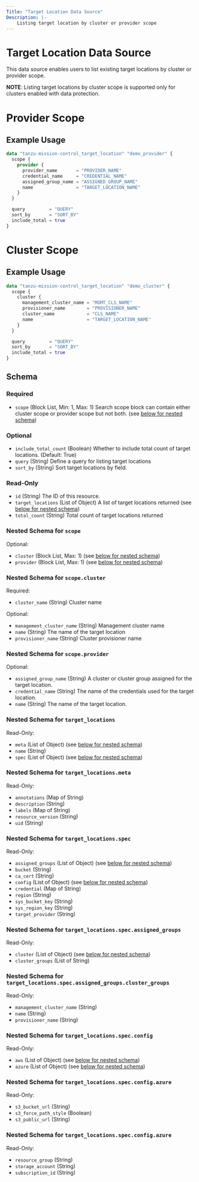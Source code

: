 ```yaml
---
Title: "Target Location Data Source"
Description: |-
    Listing target location by cluster or provider scope
---
```


# Target Location Data Source

This data source enables users to list existing target locations by cluster or provider scope.

**NOTE**: Listing target locations by cluster scope is supported only for clusters enabled with data protection.

# Provider Scope

## Example Usage

```terraform
data "tanzu-mission-control_target_location" "demo_provider" {
  scope {
    provider {
      provider_name       = "PROVIDER_NAME"
      credential_name     = "CREDENTIAL_NAME"
      assigned_group_name = "ASSIGNED_GROUP_NAME"
      name                = "TARGET_LOCATION_NAME"
    }
  }

  query         = "QUERY"
  sort_by       = "SORT_BY"
  include_total = true
}
```

# Cluster Scope

## Example Usage

```terraform
data "tanzu-mission-control_target_location" "demo_cluster" {
  scope {
    cluster {
      management_cluster_name = "MGMT_CLS_NAME"
      provisioner_name        = "PROVISIONER_NAME"
      cluster_name            = "CLS_NAME"
      name                    = "TARGET_LOCATION_NAME"
    }
  }

  query         = "QUERY"
  sort_by       = "SORT_BY"
  include_total = true
}
```

<!-- schema generated by tfplugindocs -->
## Schema

### Required

- `scope` (Block List, Min: 1, Max: 1) Search scope block can contain either cluster scope or provider scope but not both. (see [below for nested schema](#nestedblock--scope))

### Optional

- `include_total_count` (Boolean) Whether to include total count of target locations.
(Default: True)
- `query` (String) Define a query for listing target locations
- `sort_by` (String) Sort target locations by field.

### Read-Only

- `id` (String) The ID of this resource.
- `target_locations` (List of Object) A list of target locations returned (see [below for nested schema](#nestedatt--target_locations))
- `total_count` (String) Total count of target locations returned

<a id="nestedblock--scope"></a>
### Nested Schema for `scope`

Optional:

- `cluster` (Block List, Max: 1) (see [below for nested schema](#nestedblock--scope--cluster))
- `provider` (Block List, Max: 1) (see [below for nested schema](#nestedblock--scope--provider))

<a id="nestedblock--scope--cluster"></a>
### Nested Schema for `scope.cluster`

Required:

- `cluster_name` (String) Cluster name

Optional:

- `management_cluster_name` (String) Management cluster name
- `name` (String) The name of the target location
- `provisioner_name` (String) Cluster provisioner name


<a id="nestedblock--scope--provider"></a>
### Nested Schema for `scope.provider`

Optional:

- `assigned_group_name` (String) A cluster or cluster group assigned for the target location.
- `credential_name` (String) The name of the credentials used for the target location.
- `name` (String) The name of the target location.



<a id="nestedatt--target_locations"></a>
### Nested Schema for `target_locations`

Read-Only:

- `meta` (List of Object) (see [below for nested schema](#nestedobjatt--target_locations--meta))
- `name` (String)
- `spec` (List of Object) (see [below for nested schema](#nestedobjatt--target_locations--spec))

<a id="nestedobjatt--target_locations--meta"></a>
### Nested Schema for `target_locations.meta`

Read-Only:

- `annotations` (Map of String)
- `description` (String)
- `labels` (Map of String)
- `resource_version` (String)
- `uid` (String)


<a id="nestedobjatt--target_locations--spec"></a>
### Nested Schema for `target_locations.spec`

Read-Only:

- `assigned_groups` (List of Object) (see [below for nested schema](#nestedobjatt--target_locations--spec--assigned_groups))
- `bucket` (String)
- `ca_cert` (String)
- `config` (List of Object) (see [below for nested schema](#nestedobjatt--target_locations--spec--config))
- `credential` (Map of String)
- `region` (String)
- `sys_bucket_key` (String)
- `sys_region_key` (String)
- `target_provider` (String)

<a id="nestedobjatt--target_locations--spec--assigned_groups"></a>
### Nested Schema for `target_locations.spec.assigned_groups`

Read-Only:

- `cluster` (List of Object) (see [below for nested schema](#nestedobjatt--target_locations--spec--assigned_groups--cluster))
- `cluster_groups` (List of String)

<a id="nestedobjatt--target_locations--spec--assigned_groups--cluster"></a>
### Nested Schema for `target_locations.spec.assigned_groups.cluster_groups`

Read-Only:

- `management_cluster_name` (String)
- `name` (String)
- `provisioner_name` (String)



<a id="nestedobjatt--target_locations--spec--config"></a>
### Nested Schema for `target_locations.spec.config`

Read-Only:

- `aws` (List of Object) (see [below for nested schema](#nestedobjatt--target_locations--spec--config--aws))
- `azure` (List of Object) (see [below for nested schema](#nestedobjatt--target_locations--spec--config--azure))

<a id="nestedobjatt--target_locations--spec--config--aws"></a>
### Nested Schema for `target_locations.spec.config.azure`

Read-Only:

- `s3_bucket_url` (String)
- `s3_force_path_style` (Boolean)
- `s3_public_url` (String)


<a id="nestedobjatt--target_locations--spec--config--azure"></a>
### Nested Schema for `target_locations.spec.config.azure`

Read-Only:

- `resource_group` (String)
- `storage_account` (String)
- `subscription_id` (String)
